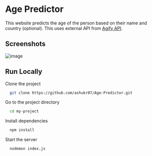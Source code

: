 
# Age Predictor

This website predicts the age of the person based on their name and country (optional).
This uses external API from [Agify API](https://agify.io/).



## Screenshots

![image](https://github.com/ashukr07/Age-Predictor/assets/105806828/fad7a0be-b177-4c25-9ac0-057db5cf23b6)


## Run Locally

Clone the project

```bash
  git clone https://github.com/ashukr07/Age-Predictor.git
```

Go to the project directory

```bash
  cd my-project
```

Install dependencies

```bash
  npm install
```

Start the server

```bash
  nodemon index.js
```

